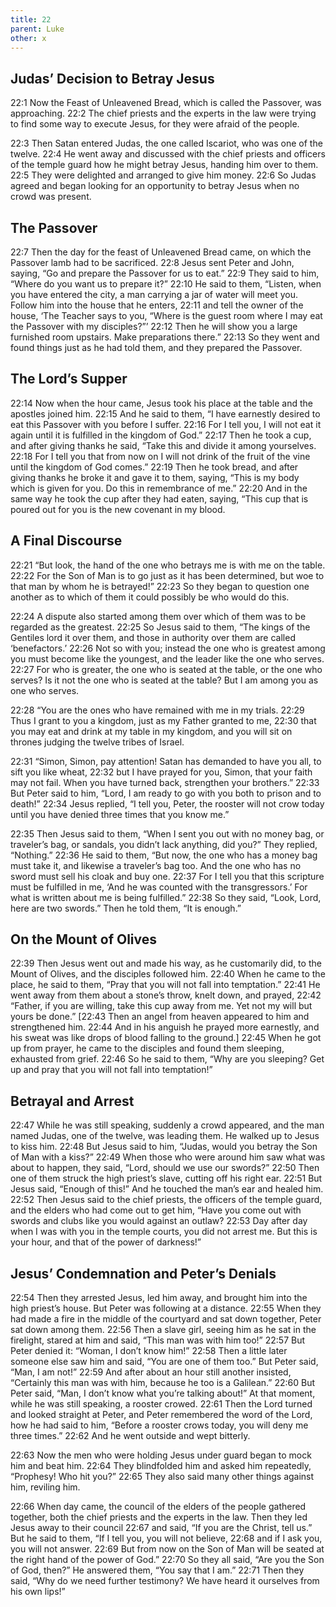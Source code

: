 ```yaml
---
title: 22
parent: Luke
other: x
---
```


## Judas’ Decision to Betray Jesus

<a name="22:1">22:1</a> Now the Feast of Unleavened Bread, which is called the Passover, was approaching. <a name="22:2">22:2</a> The chief priests and the experts in the law were trying to find some way to execute Jesus, for they were afraid of the people.

<a name="22:3">22:3</a> Then Satan entered Judas, the one called Iscariot, who was one of the twelve. <a name="22:4">22:4</a> He went away and discussed with the chief priests and officers of the temple guard how he might betray Jesus, handing him over to them. <a name="22:5">22:5</a> They were delighted and arranged to give him money. <a name="22:6">22:6</a> So Judas agreed and began looking for an opportunity to betray Jesus when no crowd was present.

## The Passover

<a name="22:7">22:7</a> Then the day for the feast of Unleavened Bread came, on which the Passover lamb had to be sacrificed. <a name="22:8">22:8</a> Jesus sent Peter and John, saying, “Go and prepare the Passover for us to eat.” <a name="22:9">22:9</a> They said to him, “Where do you want us to prepare it?” <a name="22:10">22:10</a> He said to them, “Listen, when you have entered the city, a man carrying a jar of water will meet you. Follow him into the house that he enters, <a name="22:11">22:11</a> and tell the owner of the house, ‘The Teacher says to you, “Where is the guest room where I may eat the Passover with my disciples?”’ <a name="22:12">22:12</a> Then he will show you a large furnished room upstairs. Make preparations there.” <a name="22:13">22:13</a> So they went and found things just as he had told them, and they prepared the Passover.

## The Lord’s Supper

<a name="22:14">22:14</a> Now when the hour came, Jesus took his place at the table and the apostles joined him. <a name="22:15">22:15</a> And he said to them, “I have earnestly desired to eat this Passover with you before I suffer. <a name="22:16">22:16</a> For I tell you, I will not eat it again until it is fulfilled in the kingdom of God.” <a name="22:17">22:17</a> Then he took a cup, and after giving thanks he said, “Take this and divide it among yourselves. <a name="22:18">22:18</a> For I tell you that from now on I will not drink of the fruit of the vine until the kingdom of God comes.” <a name="22:19">22:19</a> Then he took bread, and after giving thanks he broke it and gave it to them, saying, “This is my body which is given for you. Do this in remembrance of me.” <a name="22:20">22:20</a> And in the same way he took the cup after they had eaten, saying, “This cup that is poured out for you is the new covenant in my blood.

## A Final Discourse

<a name="22:21">22:21</a> “But look, the hand of the one who betrays me is with me on the table. <a name="22:22">22:22</a> For the Son of Man is to go just as it has been determined, but woe to that man by whom he is betrayed!” <a name="22:23">22:23</a> So they began to question one another as to which of them it could possibly be who would do this.

<a name="22:24">22:24</a> A dispute also started among them over which of them was to be regarded as the greatest. <a name="22:25">22:25</a> So Jesus said to them, “The kings of the Gentiles lord it over them, and those in authority over them are called ‘benefactors.’ <a name="22:26">22:26</a> Not so with you; instead the one who is greatest among you must become like the youngest, and the leader like the one who serves. <a name="22:27">22:27</a> For who is greater, the one who is seated at the table, or the one who serves? Is it not the one who is seated at the table? But I am among you as one who serves.

<a name="22:28">22:28</a> “You are the ones who have remained with me in my trials. <a name="22:29">22:29</a> Thus I grant to you a kingdom, just as my Father granted to me, <a name="22:30">22:30</a> that you may eat and drink at my table in my kingdom, and you will sit on thrones judging the twelve tribes of Israel.

<a name="22:31">22:31</a> “Simon, Simon, pay attention! Satan has demanded to have you all, to sift you like wheat, <a name="22:32">22:32</a> but I have prayed for you, Simon, that your faith may not fail. When you have turned back, strengthen your brothers.” <a name="22:33">22:33</a> But Peter said to him, “Lord, I am ready to go with you both to prison and to death!” <a name="22:34">22:34</a> Jesus replied, “I tell you, Peter, the rooster will not crow today until you have denied three times that you know me.”

<a name="22:35">22:35</a> Then Jesus said to them, “When I sent you out with no money bag, or traveler’s bag, or sandals, you didn’t lack anything, did you?” They replied, “Nothing.” <a name="22:36">22:36</a> He said to them, “But now, the one who has a money bag must take it, and likewise a traveler’s bag too. And the one who has no sword must sell his cloak and buy one. <a name="22:37">22:37</a> For I tell you that this scripture must be fulfilled in me, ‘And he was counted with the transgressors.’ For what is written about me is being fulfilled.” <a name="22:38">22:38</a> So they said, “Look, Lord, here are two swords.” Then he told them, “It is enough.”

## On the Mount of Olives

<a name="22:39">22:39</a> Then Jesus went out and made his way, as he customarily did, to the Mount of Olives, and the disciples followed him. <a name="22:40">22:40</a> When he came to the place, he said to them, “Pray that you will not fall into temptation.” <a name="22:41">22:41</a> He went away from them about a stone’s throw, knelt down, and prayed, <a name="22:42">22:42</a> “Father, if you are willing, take this cup away from me. Yet not my will but yours be done.” [<a name="22:43">22:43</a> Then an angel from heaven appeared to him and strengthened him. <a name="22:44">22:44</a> And in his anguish he prayed more earnestly, and his sweat was like drops of blood falling to the ground.] <a name="22:45">22:45</a> When he got up from prayer, he came to the disciples and found them sleeping, exhausted from grief. <a name="22:46">22:46</a> So he said to them, “Why are you sleeping? Get up and pray that you will not fall into temptation!”

## Betrayal and Arrest

<a name="22:47">22:47</a> While he was still speaking, suddenly a crowd appeared, and the man named Judas, one of the twelve, was leading them. He walked up to Jesus to kiss him. <a name="22:48">22:48</a> But Jesus said to him, “Judas, would you betray the Son of Man with a kiss?” <a name="22:49">22:49</a> When those who were around him saw what was about to happen, they said, “Lord, should we use our swords?” <a name="22:50">22:50</a> Then one of them struck the high priest’s slave, cutting off his right ear. <a name="22:51">22:51</a> But Jesus said, “Enough of this!” And he touched the man’s ear and healed him. <a name="22:52">22:52</a> Then Jesus said to the chief priests, the officers of the temple guard, and the elders who had come out to get him, “Have you come out with swords and clubs like you would against an outlaw? <a name="22:53">22:53</a> Day after day when I was with you in the temple courts, you did not arrest me. But this is your hour, and that of the power of darkness!”

## Jesus’ Condemnation and Peter’s Denials

<a name="22:54">22:54</a> Then they arrested Jesus, led him away, and brought him into the high priest’s house. But Peter was following at a distance. <a name="22:55">22:55</a> When they had made a fire in the middle of the courtyard and sat down together, Peter sat down among them. <a name="22:56">22:56</a> Then a slave girl, seeing him as he sat in the firelight, stared at him and said, “This man was with him too!” <a name="22:57">22:57</a> But Peter denied it: “Woman, I don’t know him!” <a name="22:58">22:58</a> Then a little later someone else saw him and said, “You are one of them too.” But Peter said, “Man, I am not!” <a name="22:59">22:59</a> And after about an hour still another insisted, “Certainly this man was with him, because he too is a Galilean.” <a name="22:60">22:60</a> But Peter said, “Man, I don’t know what you’re talking about!” At that moment, while he was still speaking, a rooster crowed. <a name="22:61">22:61</a> Then the Lord turned and looked straight at Peter, and Peter remembered the word of the Lord, how he had said to him, “Before a rooster crows today, you will deny me three times.” <a name="22:62">22:62</a> And he went outside and wept bitterly.

<a name="22:63">22:63</a> Now the men who were holding Jesus under guard began to mock him and beat him. <a name="22:64">22:64</a> They blindfolded him and asked him repeatedly, “Prophesy! Who hit you?” <a name="22:65">22:65</a> They also said many other things against him, reviling him.

<a name="22:66">22:66</a> When day came, the council of the elders of the people gathered together, both the chief priests and the experts in the law. Then they led Jesus away to their council <a name="22:67">22:67</a> and said, “If you are the Christ, tell us.” But he said to them, “If I tell you, you will not believe, <a name="22:68">22:68</a> and if I ask you, you will not answer. <a name="22:69">22:69</a> But from now on the Son of Man will be seated at the right hand of the power of God.” <a name="22:70">22:70</a> So they all said, “Are you the Son of God, then?” He answered them, “You say that I am.” <a name="22:71">22:71</a> Then they said, “Why do we need further testimony? We have heard it ourselves from his own lips!”

